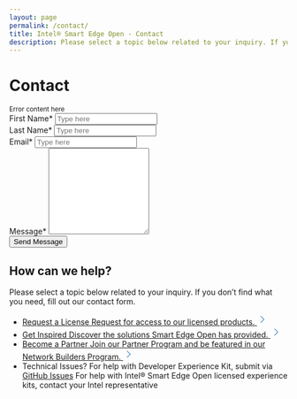 ```yaml
---
layout: page
permalink: /contact/
title: Intel® Smart Edge Open - Contact
description: Please select a topic below related to your inquiry. If you don’t find what you need, fill out the Intel® Smart Edge Open contact form.
---
```

<script type="text/javascript" src="{{ "/assets/js/jquery.validate.min.js" | relative_url }}"></script>
<script type="text/javascript" src="{{ "/assets/js/custom.js" | relative_url }}"></script>
<script src="https://www.google.com/recaptcha/api.js" async defer></script>
<!--<script src="https://www.google.com/recaptcha/api.js?onload=onloadCallback&render=explicit" async defer></script>-->
<h1 class="uk-text-left">Contact</h1>
<script>
var apiURL = '{{ site.apiURL }}';
</script>
<div class="formOuter">
    <div class="formLeft">
        <div class="contact-form-wrap idorequest">
            <form id="contact" name="contact"  method="post" autocomplete="off">
                <input type="hidden" name="g-recaptcha-response" value=""/>
                <div id="bugsDiv"><small class="error">Error content here</small></div>
                <div style="overflow:hidden;">
                    <div class="colLeft">
                        <label class="validationstar">First Name<span class="star">*</span></label>
                        <input type="text" class="form-control" name="first_name" id="first_name" placeholder="Type here" value="" maxlength="100">
                        <small class="error" generated="true" for="first_name" style="display:none;font-size: 100%; font-weight: 400;"></small>
                    </div>
                    <div class="colRight">
                        <label class="validationstar">Last Name<span class="star">*</span></label>
                        <input type="text" class="form-control" name="last_name" id="last_name" placeholder="Type here" value="" maxlength="100">
                        <small class="error" generated="true" for="last_name" style="display:none;font-size: 100%; font-weight: 400;"></small>
                    </div>
                </div>
                <div>
                    <label class="validationstar">Email<span class="star">*</span></label>
                    <input type="email" class="form-control" name="email" id="email" placeholder="Type here" value="" maxlength="100">
                    <small class="error" generated="true" for="email" style="display:none;font-size: 100%; font-weight: 400;"></small>
                </div>
                <div>
                    <label class="validationstar">Message<span class="star">*</span></label>
                    <textarea rows="10" name="message" id="message"></textarea>
                    <small class="error" generated="true" for="message" style="display:none;font-size: 100%; font-weight: 400;"></small>
                </div>
                <div>
                    <label class="validationstar"></label>
                    <div class="g-recaptcha" data-callback="hideError" data-sitekey="6Lea6ZIUAAAAAAbh0d1IpEtWKbepJRUd6-oNyTsk"></div>
                    <input type="hidden" class="ignoreHidden hiddenRecaptcha" name="hiddenRecaptcha" id="hiddenRecaptcha">
                    <small class="error" generated="true" for="hiddenRecaptcha" style="display:none;font-size: 100%; font-weight: 400;"></small>
                </div>
                <div>	
                    <input type="submit" id="sub" name="requestAccess" value="Send Message" title="Send Message"  class="uk-button uk-button-primary uk-button-large uk-margin-medium-top contact-btn">
                </div>
            </form>
        </div>
    </div>
    <div class="formRight section-featured">
        <div class="verticalText">
            <h2>How can we help?</h2>
            <p>Please select a topic below related to your inquiry. If you don’t find what you need, fill out our contact form.</p>
            <ul class="uk-list uk-list-large uk-margin-medium-top">
                <li>
                    <a class="uk-box-shadow-hover-small" href="/request-license/" title="Request a License">
                        <span class="linkHead">Request a License</span>
                        <span class="linkText">Request for access to our licensed products.</span>
                        <svg width='20' height='20' viewBox='0 0 20 20' xmlns='http://www.w3.org/2000/svg'><polyline fill='none' stroke='#0068B5' stroke-width='1.03' points='7 4 13 10 7 16' /></svg>
                    </a>
                </li>
                <li>
                    <a class="uk-box-shadow-hover-small" target="_blank" href="https://networkbuilders.intel.com/intel-technologies/publications" title="Get Inspired">
                        <span class="linkHead">Get Inspired</span>
                        <span class="linkText">Discover the solutions Smart Edge Open has  provided.</span>
                        <svg width='20' height='20' viewBox='0 0 20 20' xmlns='http://www.w3.org/2000/svg'><polyline fill='none' stroke='#0068B5' stroke-width='1.03' points='7 4 13 10 7 16' /></svg>
                    </a>
                </li>
                <li>
                    <a class="uk-box-shadow-hover-small" href="https://networkbuilders.intel.com/register-under-an-existing-company" target="_blank" title="Become a Partner">
                        <span class="linkHead">Become a Partner</span>
                        <span class="linkText">Join our Partner Program and be featured in our Network Builders Program.</span>
                        <svg width='20' height='20' viewBox='0 0 20 20' xmlns='http://www.w3.org/2000/svg'><polyline fill='none' stroke='#0068B5' stroke-width='1.03' points='7 4 13 10 7 16' /></svg>
                    </a>
                </li>
                <li>
                    <span class="linkHead uk-text-center">Technical Issues?</span>
                    <span class="linkText uk-text-center">For help with Developer Experience Kit, submit via <a href="https://github.com/smart-edge-open/open-developer-experience-kits/issues" rel="nofollow" target="_blank" title="GitHub Issues">GitHub Issues</a></span>
                    <span class="linkText uk-text-center">For help with Intel® Smart Edge Open licensed experience kits, contact your Intel representative</span>
                </li>
            </ul>
        </div>
    </div>
</div>
